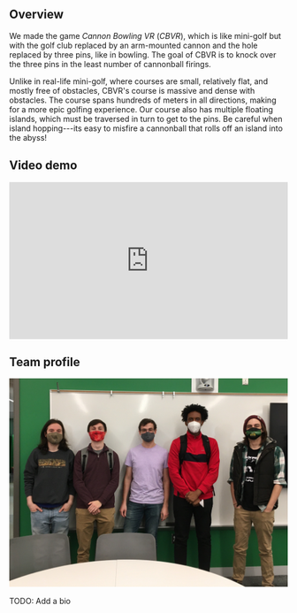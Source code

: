## Overview

We made the game *Cannon Bowling VR* (*CBVR*), which is like mini-golf but with
the golf club replaced by an arm-mounted cannon and the hole replaced by three
pins, like in bowling.  The goal of CBVR is to knock over the three pins in the
least number of cannonball firings.

Unlike in real-life mini-golf, where courses are small, relatively flat, and
mostly free of obstacles, CBVR's course is massive and dense with obstacles.
The course spans hundreds of meters in all directions, making for a more epic
golfing experience.  Our course also has multiple floating islands, which must
be traversed in turn to get to the pins.  Be careful when island hopping---its
easy to misfire a cannonball that rolls off an island into the abyss!

## Video demo

<!-- Embed the demo from vimeo -->
<div style="padding:56.25% 0 0 0;position:relative;"><iframe src="https://player.vimeo.com/video/652309900?h=6100699833" style="position:absolute;top:0;left:0;width:100%;height:100%;" frameborder="0" allow="autoplay; fullscreen; picture-in-picture" allowfullscreen></iframe></div><script src="https://player.vimeo.com/api/player.js"></script>

## Team profile

![](team_photo.jpg)

TODO: Add a bio
